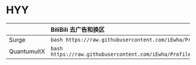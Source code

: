 # HYY
|| BiliBili 去广告和换区 |
|:----|:---------------------------| 
|Surge| ```bash https://raw.githubusercontent.com/iEwha/Profiles/master/Surge/Bilibili.sgmodule```|
|QuantumultX| ```bash https://raw.githubusercontent.com/iEwha/Profiles/master/QuantumultX/Rewrite/bilibili.conf ``` |
